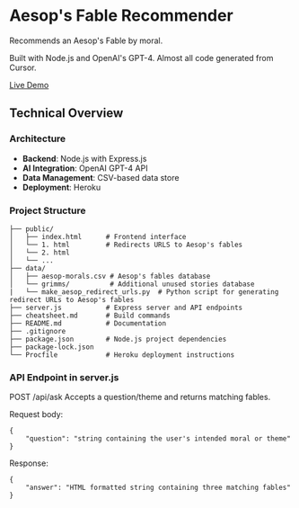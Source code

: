 # Aesop's Fable Recommender

Recommends an Aesop's Fable by moral.

Built with Node.js and OpenAI's GPT-4. Almost all code generated from Cursor. 

[Live Demo](https://aesop-fable-backend-2fff4d554cf5.herokuapp.com)

## Technical Overview

### Architecture
- **Backend**: Node.js with Express.js
- **AI Integration**: OpenAI GPT-4 API
- **Data Management**: CSV-based data store
- **Deployment**: Heroku

### Project Structure 

```
├── public/
│   ├── index.html      # Frontend interface
│   └── 1. html         # Redirects URLS to Aesop's fables
│   └── 2. html
│   └── ...
├── data/
│   ├── aesop-morals.csv # Aesop's fables database
│   └── grimms/          # Additional unused stories database
|   └── make_aesop_redirect_urls.py  # Python script for generating redirect URLs to Aesop's fables
├── server.js           # Express server and API endpoints
├── cheatsheet.md       # Build commands
├── README.md           # Documentation
├── .gitignore          
├── package.json        # Node.js project dependencies
├── package-lock.json   
└── Procfile            # Heroku deployment instructions
```

### API Endpoint in server.js

POST /api/ask
Accepts a question/theme and returns matching fables.

Request body:
```
{
    "question": "string containing the user's intended moral or theme"
}
```
Response:
``` 
{
    "answer": "HTML formatted string containing three matching fables"
}
```